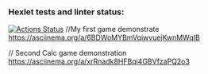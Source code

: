 ### Hexlet tests and linter status:
[![Actions Status](https://github.com/nodirbek9/java-project-61/actions/workflows/hexlet-check.yml/badge.svg)](https://github.com/nodirbek9/java-project-61/actions)
//My first game demonstrate
https://asciinema.org/a/6BDWoMYBmVqiwvuejKwnMWqIB

// Second Calc game demonstration
https://asciinema.org/a/xrRnadk8HFBqi4GBVfzaPQ2o3